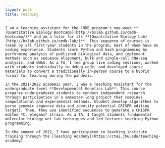 ```yaml
---
layout: post
title: Teaching
---
```


	I am a teaching assistant for the CMDB program's one-week **[Quantitative Biology Bootcamp](http://bxlab.github.io/cmdb-bootcamp/)** and am a tutor for its **[Quantitative Biology Lab](http://bxlab.github.io/cmdb-lab/)**. This sequence of courses is taken by all first-year students in the program, most of whom have no coding experience. Students learn Python and bash programming by performing analysis of published biological data, and implement methods such as sequence alignment, bulk and single-cell RNA-seq analysis, and GWAS. As a TA, I led group live coding sessions, worked with students individually to debug code, and developed course materials to convert a traditionally in-person course to a hybrid format for teaching during the pandemic.  
	
	In the 2021-2022 academic year, I was a Teaching Assistant for the undergraduate-level **Developmental Genetics Lab**. This course prepares undergraduate students to conduct independent research through participation in a semester-long project that combines computational and experimental methods. Student develop algorithms to parse genomic sequence data and identify potential CRISPR editing targets. Then, they use identified sequences to generate a CRISPR edited *C. elegans* strain. As a TA, I taught students fundamental molecular biology wet lab techniques and led lectures teaching Python programming.

	In the summer of 2022, I have participated in teaching institute training through the [Teaching Academy](https://ctei.jhu.edu/teaching-academy).
